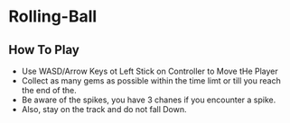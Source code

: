 # Rolling-Ball

## How To Play
- Use WASD/Arrow Keys ot Left Stick on Controller to Move tHe Player
- Collect as many gems as possible within the time limt or till you reach the end of the.
- Be aware of the spikes, you have 3 chanes if you encounter a spike.
- Also, stay on the track and do not fall Down.